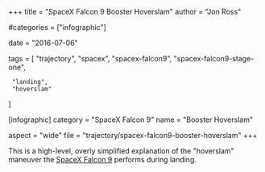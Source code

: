 +++
title = "SpaceX Falcon 9 Booster Hoverslam"
author = "Jon Ross"

#categories = ["infographic"]

date = "2016-07-06"

tags = [
     "trajectory",
     "spacex",
     "spacex-falcon9",
     "spacex-falcon9-stage-one",
     
     "landing",
     "hoverslam"
]

[infographic]
category = "SpaceX Falcon 9"
name = "Booster Hoverslam"

aspect = "wide"
file = "trajectory/spacex-falcon9-booster-hoverslam"
+++

This is a high-level, overly simplified explanation of the "hoverslam"
maneuver the [SpaceX Falcon 9](/tags/spacex-falcon9) performs during landing.

<!--more-->

